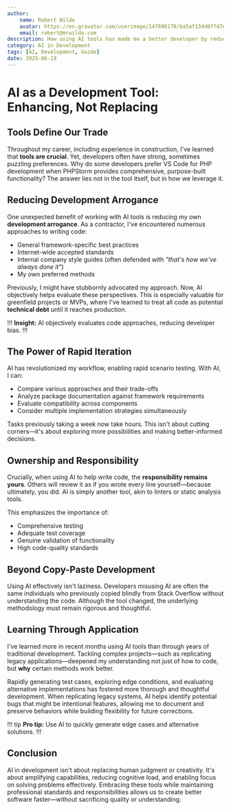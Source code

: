 ```yaml
---
author:
    name: Robert Wilde
    avatar: https://en.gravatar.com/userimage/147698178/ba5af134d07fd7ed2f40436cf2c568ce.jpeg
    email: robert@mrwilde.com
description: How using AI tools has made me a better developer by reducing arrogance and enhancing decision-making.
category: AI in Development
tags: [AI, Development, Guide]
date: 2025-06-19
---
```


# AI as a Development Tool: Enhancing, Not Replacing

## Tools Define Our Trade

Throughout my career, including experience in construction, I've learned that **tools are crucial**. Yet, developers often have strong, sometimes puzzling preferences. Why do some developers prefer VS Code for PHP development when PHPStorm provides comprehensive, purpose-built functionality? The answer lies not in the tool itself, but in how we leverage it.

## Reducing Development Arrogance

One unexpected benefit of working with AI tools is reducing my own **development arrogance**. As a contractor, I've encountered numerous approaches to writing code:

* General framework-specific best practices
* Internet-wide accepted standards
* Internal company style guides (often defended with *"that's how we've always done it"*)
* My own preferred methods

Previously, I might have stubbornly advocated my approach. Now, AI objectively helps evaluate these perspectives. This is especially valuable for greenfield projects or MVPs, where I've learned to treat all code as potential **technical debt** until it reaches production.

!!!
**Insight:** AI objectively evaluates code approaches, reducing developer bias.
!!!

## The Power of Rapid Iteration

AI has revolutionized my workflow, enabling rapid scenario testing. With AI, I can:

* Compare various approaches and their trade-offs
* Analyze package documentation against framework requirements
* Evaluate compatibility across components
* Consider multiple implementation strategies simultaneously

Tasks previously taking a week now take hours. This isn't about cutting corners—it's about exploring more possibilities and making better-informed decisions.

## Ownership and Responsibility

Crucially, when using AI to help write code, the **responsibility remains yours**. Others will review it as if you wrote every line yourself—because ultimately, you did. AI is simply another tool, akin to linters or static analysis tools.

This emphasizes the importance of:

* Comprehensive testing
* Adequate test coverage
* Genuine validation of functionality
* High code-quality standards

## Beyond Copy-Paste Development

Using AI effectively isn't laziness. Developers misusing AI are often the same individuals who previously copied blindly from Stack Overflow without understanding the code. Although the tool changed, the underlying methodology must remain rigorous and thoughtful.

## Learning Through Application

I've learned more in recent months using AI tools than through years of traditional development. Tackling complex projects—such as replicating legacy applications—deepened my understanding not just of how to code, but **why** certain methods work better.

Rapidly generating test cases, exploring edge conditions, and evaluating alternative implementations has fostered more thorough and thoughtful development. When replicating legacy systems, AI helps identify potential bugs that might be intentional features, allowing me to document and preserve behaviors while building flexibility for future corrections.

!!! tip
**Pro tip:** Use AI to quickly generate edge cases and alternative solutions.
!!!

## Conclusion

AI in development isn't about replacing human judgment or creativity. It's about amplifying capabilities, reducing cognitive load, and enabling focus on solving problems effectively. Embracing these tools while maintaining professional standards and responsibilities allows us to create better software faster—without sacrificing quality or understanding.

